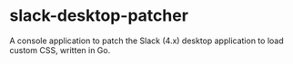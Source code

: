# slack-desktop-patcher
A console application to patch the Slack (4.x) desktop application to load custom CSS, written in Go.
